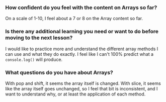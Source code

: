 ### How confident do you feel with the content on Arrays so far?

On a scale of 1-10, I feel about a 7 or 8 on the Array content so far.

### Is there any additional learning you need or want to do before moving to the next lesson?

I would like to practice more and understand the different array methods I can use and what they do exactly. I feel like I can't 100% predict what a `console.log()` will produce.

### What questions do you have about Arrays?

With pop and shift, it seems the array itself is changed. With slice, it seems like the array itself goes unchanged, so I feel that bit is inconsistent, and I want to understand why, or at least the application of each method.
